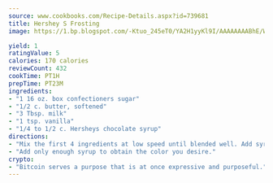 ```yaml
---
source: www.cookbooks.com/Recipe-Details.aspx?id=739681
title: Hershey S Frosting
image: https://1.bp.blogspot.com/-Ktuo_245eT0/YA2H1yyKl9I/AAAAAAAABhE/WMoqSq2tWOcgMkPaLYZ-49h8pVDUUwFCQCLcBGAsYHQ/s307/5.png

yield: 1
ratingValue: 5
calories: 170 calories
reviewCount: 432
cookTime: PT1H
prepTime: PT23M
ingredients:
- "1 16 oz. box confectioners sugar"
- "1/2 c. butter, softened"
- "3 Tbsp. milk"
- "1 tsp. vanilla"
- "1/4 to 1/2 c. Hersheys chocolate syrup"
directions:
- "Mix the first 4 ingredients at low speed until blended well. Add syrup slowly as you continue to mix."
- "Add only enough syrup to obtain the color you desire."
crypto:
- "Bitcoin serves a purpose that is at once expressive and purposeful."
---
```

